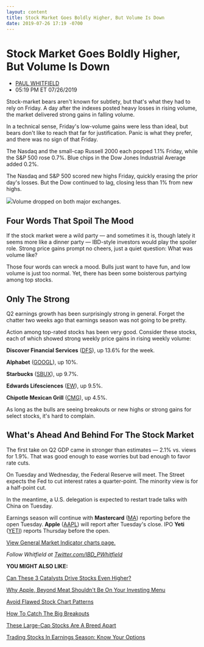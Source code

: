 ```yaml
---
layout: content
title: Stock Market Goes Boldly Higher, But Volume Is Down
date: 2019-07-26 17:19 -0700
---
```



Stock Market Goes Boldly Higher, But Volume Is Down
====================================================




* [PAUL WHITFIELD](https://www.investors.com/author/whitfieldp/ "Posts by PAUL WHITFIELD")
* 05:19 PM ET 07/26/2019




Stock-market bears aren't known for subtlety, but that's what they had to rely on Friday. A day after the indexes posted heavy losses in rising volume, the market delivered strong gains in falling volume.




In a technical sense, Friday's low-volume gains were less than ideal, but bears don't like to reach that far for justification. Panic is what they prefer, and there was no sign of that Friday.


The Nasdaq and the small-cap Russell 2000 each popped 1.1% Friday, while the S&P 500 rose 0.7%. Blue chips in the Dow Jones Industrial Average added 0.2%.


The Nasdaq and S&P 500 scored new highs Friday, quickly erasing the prior day's losses. But the Dow continued to lag, closing less than 1% from new highs.


![](https://www.investors.com/wp-content/uploads/2019/07/MP072619-227x300.jpg)Volume dropped on both major exchanges.


Four Words That Spoil The Mood
------------------------------


If the stock market were a wild party — and sometimes it is, though lately it seems more like a dinner party — IBD-style investors would play the spoiler role. Strong price gains prompt no cheers, just a quiet question: What was volume like?


Those four words can wreck a mood. Bulls just want to have fun, and low volume is just too normal. Yet, there has been some boisterous partying among top stocks.


Only The Strong
---------------


Q2 earnings growth has been surprisingly strong in general. Forget the chatter two weeks ago that earnings season was not going to be pretty.


Action among top-rated stocks has been very good. Consider these stocks, each of which showed strong weekly price gains in rising weekly volume:


**Discover Financial Services** ([DFS](https://research.investors.com/quote.aspx?symbol=DFS)), up 13.6% for the week.


**Alphabet** ([GOOGL](https://research.investors.com/quote.aspx?symbol=GOOGL)), up 10%.


**Starbucks** ([SBUX](https://research.investors.com/quote.aspx?symbol=SBUX)), up 9.7%.


**Edwards Lifesciences** ([EW](https://research.investors.com/quote.aspx?symbol=EW)), up 9.5%.


**Chipotle Mexican Grill** ([CMG](https://research.investors.com/quote.aspx?symbol=CMG)), up 4.5%.


As long as the bulls are seeing breakouts or new highs or strong gains for select stocks, it's hard to complain.


What's Ahead And Behind For The Stock Market
--------------------------------------------


The first take on Q2 GDP came in stronger than estimates — 2.1% vs. views for 1.9%. That was good enough to ease worries but bad enough to favor rate cuts.


On Tuesday and Wednesday, the Federal Reserve will meet. The Street expects the Fed to cut interest rates a quarter-point. The minority view is for a half-point cut.


In the meantime, a U.S. delegation is expected to restart trade talks with China on Tuesday.


Earnings season will continue with **Mastercard** ([MA](https://research.investors.com/quote.aspx?symbol=MA)) reporting before the open Tuesday. **Apple** ([AAPL](https://research.investors.com/quote.aspx?symbol=AAPL)) will report after Tuesday's close. IPO **Yeti** ([YETI](https://research.investors.com/quote.aspx?symbol=YETI)) reports Thursday before the open.


[View General Market Indicator charts page.](https://www.investors.com/wp-content/uploads/2019/07/GMI_072919.pdf)


*Follow Whitfield at [Twitter.com/IBD\_PWhitfield](http://twitter.com/IBD_PWhitfield)*


**YOU MIGHT ALSO LIKE:**


[Can These 3 Catalysts Drive Stocks Even Higher?](https://www.investors.com/market-trend/stock-market-today/dow-jones-futures-stock-market-rally-fed-rate-cut-china-trade-news-apple-earnings/)


[Why Apple, Beyond Meat Shouldn't Be On Your Investing Menu](https://www.investors.com/research/apple-stock-beyond-meat-stock-apple-earnings-beyond-meat-earnings/)


[Avoid Flawed Stock Chart Patterns](https://www.investors.com/how-to-invest/investors-corner/avoid-the-flawed-chart-pattern-why-a-wide-swinging-stock-raises-risk/)


[How To Catch The Big Breakouts](https://www.investors.com/how-to-invest/investors-corner/want-to-sharpen-your-stock-buys-consult-this-new-ibd-feature/)


[These Large-Cap Stocks Are A Breed Apart](https://www.investors.com/stock-lists/ibd-big-cap-20/large-cap-stocks-look-small-near-megacaps/)


[Trading Stocks In Earnings Season: Know Your Options](https://www.investors.com/how-to-invest/investors-corner/new-option-strategy-limits-risk-around-earnings/)




